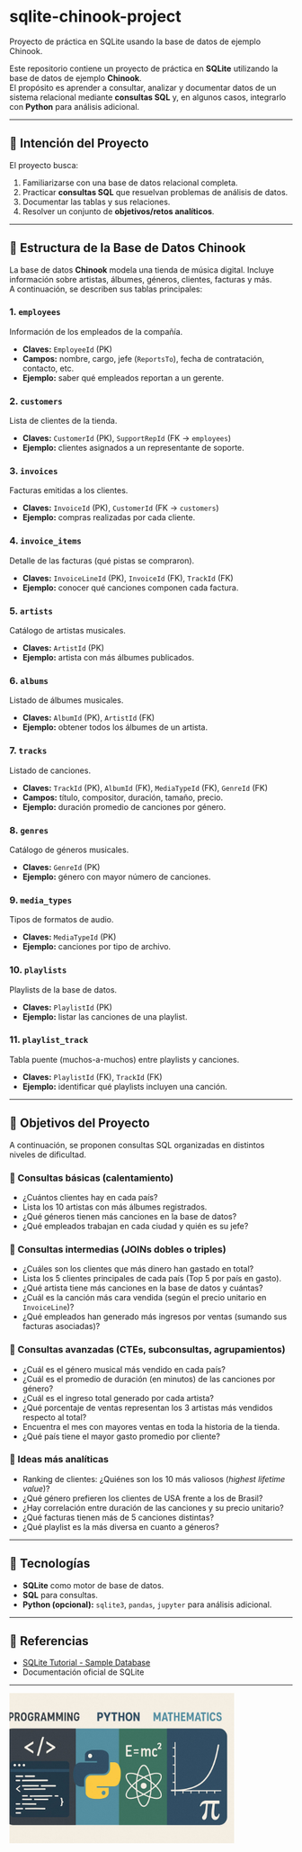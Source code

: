 # sqlite-chinook-project
Proyecto de práctica en SQLite usando la base de datos de ejemplo Chinook.

Este repositorio contiene un proyecto de práctica en **SQLite** utilizando la base de datos de ejemplo **Chinook**.  
El propósito es aprender a consultar, analizar y documentar datos de un sistema relacional mediante **consultas SQL** y, en algunos casos, integrarlo con **Python** para análisis adicional.  

---

## 🎯 Intención del Proyecto

El proyecto busca:

1. Familiarizarse con una base de datos relacional completa.  
2. Practicar **consultas SQL** que resuelvan problemas de análisis de datos.  
3. Documentar las tablas y sus relaciones.  
4. Resolver un conjunto de **objetivos/retos analíticos**.  

---

## 📂 Estructura de la Base de Datos Chinook

La base de datos **Chinook** modela una tienda de música digital. Incluye información sobre artistas, álbumes, géneros, clientes, facturas y más.  
A continuación, se describen sus tablas principales:

### 1. `employees`
Información de los empleados de la compañía.  
- **Claves:** `EmployeeId` (PK)  
- **Campos:** nombre, cargo, jefe (`ReportsTo`), fecha de contratación, contacto, etc.  
- **Ejemplo:** saber qué empleados reportan a un gerente.

### 2. `customers`
Lista de clientes de la tienda.  
- **Claves:** `CustomerId` (PK), `SupportRepId` (FK → `employees`)  
- **Ejemplo:** clientes asignados a un representante de soporte.

### 3. `invoices`
Facturas emitidas a los clientes.  
- **Claves:** `InvoiceId` (PK), `CustomerId` (FK → `customers`)  
- **Ejemplo:** compras realizadas por cada cliente.

### 4. `invoice_items`
Detalle de las facturas (qué pistas se compraron).  
- **Claves:** `InvoiceLineId` (PK), `InvoiceId` (FK), `TrackId` (FK)  
- **Ejemplo:** conocer qué canciones componen cada factura.

### 5. `artists`
Catálogo de artistas musicales.  
- **Claves:** `ArtistId` (PK)  
- **Ejemplo:** artista con más álbumes publicados.

### 6. `albums`
Listado de álbumes musicales.  
- **Claves:** `AlbumId` (PK), `ArtistId` (FK)  
- **Ejemplo:** obtener todos los álbumes de un artista.

### 7. `tracks`
Listado de canciones.  
- **Claves:** `TrackId` (PK), `AlbumId` (FK), `MediaTypeId` (FK), `GenreId` (FK)  
- **Campos:** título, compositor, duración, tamaño, precio.  
- **Ejemplo:** duración promedio de canciones por género.

### 8. `genres`
Catálogo de géneros musicales.  
- **Claves:** `GenreId` (PK)  
- **Ejemplo:** género con mayor número de canciones.

### 9. `media_types`
Tipos de formatos de audio.  
- **Claves:** `MediaTypeId` (PK)  
- **Ejemplo:** canciones por tipo de archivo.

### 10. `playlists`
Playlists de la base de datos.  
- **Claves:** `PlaylistId` (PK)  
- **Ejemplo:** listar las canciones de una playlist.

### 11. `playlist_track`
Tabla puente (muchos-a-muchos) entre playlists y canciones.  
- **Claves:** `PlaylistId` (FK), `TrackId` (FK)  
- **Ejemplo:** identificar qué playlists incluyen una canción.

---

## 📝 Objetivos del Proyecto

A continuación, se proponen consultas SQL organizadas en distintos niveles de dificultad.  

### 🔹 Consultas básicas (calentamiento)
- ¿Cuántos clientes hay en cada país?  
- Lista los 10 artistas con más álbumes registrados.  
- ¿Qué géneros tienen más canciones en la base de datos?  
- ¿Qué empleados trabajan en cada ciudad y quién es su jefe?  

### 🔹 Consultas intermedias (JOINs dobles o triples)
- ¿Cuáles son los clientes que más dinero han gastado en total?  
- Lista los 5 clientes principales de cada país (Top 5 por país en gasto).  
- ¿Qué artista tiene más canciones en la base de datos y cuántas?  
- ¿Cuál es la canción más cara vendida (según el precio unitario en `InvoiceLine`)?  
- ¿Qué empleados han generado más ingresos por ventas (sumando sus facturas asociadas)?  

### 🔹 Consultas avanzadas (CTEs, subconsultas, agrupamientos)
- ¿Cuál es el género musical más vendido en cada país?  
- ¿Cuál es el promedio de duración (en minutos) de las canciones por género?  
- ¿Cuál es el ingreso total generado por cada artista?  
- ¿Qué porcentaje de ventas representan los 3 artistas más vendidos respecto al total?  
- Encuentra el mes con mayores ventas en toda la historia de la tienda.  
- ¿Qué país tiene el mayor gasto promedio por cliente?  

### 🔹 Ideas más analíticas
- Ranking de clientes: ¿Quiénes son los 10 más valiosos (*highest lifetime value*)?  
- ¿Qué género prefieren los clientes de USA frente a los de Brasil?  
- ¿Hay correlación entre duración de las canciones y su precio unitario?  
- ¿Qué facturas tienen más de 5 canciones distintas?  
- ¿Qué playlist es la más diversa en cuanto a géneros?  

---

## 🚀 Tecnologías

- **SQLite** como motor de base de datos.  
- **SQL** para consultas.  
- **Python (opcional):** `sqlite3`, `pandas`, `jupyter` para análisis adicional.  

---

## 📌 Referencias

- [SQLite Tutorial - Sample Database](https://www.sqlitetutorial.net/sqlite-sample-database/)  
- Documentación oficial de SQLite  

---
<img src="WhatsApp Image 2025-08-04 at 15.06.38.jpeg" width="400">
